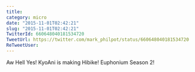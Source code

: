 ```yaml
---
title: 
category: micro
date: "2015-11-01T02:42:21"
slug: "2015-11-01T02:42:21"
TwitterId: 660648040181534720
TweetUrl: https://twitter.com/mark_philpot/status/660648040181534720
ReTweetUser: 
---
```


Aw Hell Yes! KyoAni is making Hibike! Euphonium Season 2!